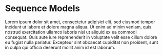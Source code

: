 # Sequence Models

Lorem ipsum dolor sit amet, consectetur adipisici elit, sed eiusmod tempor incidunt ut labore et dolore magna aliqua. 
Ut enim ad minim veniam, quis nostrud exercitation ullamco laboris nisi ut aliquid ex ea commodi consequat. 
Quis aute iure reprehenderit in voluptate velit esse cillum dolore eu fugiat nulla pariatur. 
Excepteur sint obcaecat cupiditat non proident, sunt in culpa qui officia deserunt mollit anim id est laborum.
